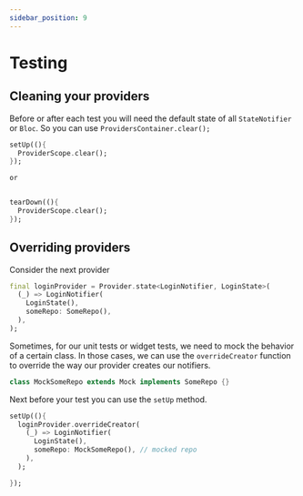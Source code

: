 ```yaml
---
sidebar_position: 9
---
```


# Testing

## Cleaning your providers

Before or after each test you will need the default state of all `StateNotifier` or `Bloc`. So you can use `ProvidersContainer.clear();`

```dart
setUp((){
  ProviderScope.clear();
});

or


tearDown((){
  ProviderScope.clear();
});
```

## Overriding providers

Consider the next provider

```dart
final loginProvider = Provider.state<LoginNotifier, LoginState>(
  (_) => LoginNotifier(
    LoginState(),
    someRepo: SomeRepo(),
  ),
);
```

Sometimes, for our unit tests or widget tests, we need to mock the behavior of a certain class. In those cases, we can use the `overrideCreator` function to override the way our provider creates our notifiers.

```dart
class MockSomeRepo extends Mock implements SomeRepo {}
```

Next before your test you can use the `setUp` method.

```dart {5}
setUp((){
  loginProvider.overrideCreator(
    (_) => LoginNotifier(
      LoginState(),
      someRepo: MockSomeRepo(), // mocked repo
    ),
  );

});
```
